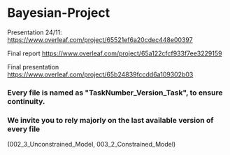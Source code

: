 # Bayesian-Project

Presentation 24/11: https://www.overleaf.com/project/65521ef6a20cdec448e00397

Final report https://www.overleaf.com/project/65a122cfcf933f7ee3229159

Final presentation https://www.overleaf.com/project/65b24839fccdd6a109302b03

### Every file is named as "TaskNumber_Version_Task", to ensure continuity.

### We invite you to rely majorly on the last available version of every file 
(002_3_Unconstrained_Model, 003_2_Constrained_Model)


